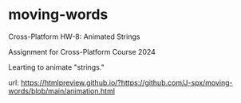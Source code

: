 # moving-words

Cross-Platform HW-8: Animated Strings

Assignment for Cross-Platform Course 2024

Learting to animate "strings."

url: https://htmlpreview.github.io/?https://github.com/J-spx/moving-words/blob/main/animation.html

